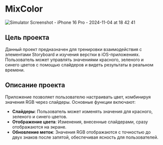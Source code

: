 # MixColor
![Simulator Screenshot - iPhone 16 Pro - 2024-11-04 at 18 42 41](https://github.com/user-attachments/assets/e64183b5-3200-4f29-9e48-96d92dc1be63)

## Цель проекта
Данный проект предназначен для тренировки взаимодействия с элементами Storyboard и изучения верстки в iOS-приложениях. 
Пользователь может управлять значениями красного, зеленого и синего цветов с помощью слайдеров и видеть результаты в реальном времени.

## Описание проекта
Приложение позволяет пользователю настраивать цвет, комбинируя значения RGB через слайдеры. Основные функции включают:

- **Слайдеры**: Пользователь может изменять значения для красного, зеленого и синего цветов.
- **Отображение цвета**: Изменения, внесенные слайдерами, сразу отображаются на экране.
- **Обновление меток**: Значения RGB отображаются с точностью до двух знаков после запятой, обеспечивая ясность для пользователей.
